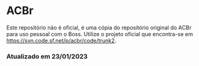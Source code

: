 # ACBr

Este repositório não é oficial, é uma cópia do repositório original do ACBr para uso pessoal com o Boss.
Utilize o projeto oficial que encontra-se em https://svn.code.sf.net/p/acbr/code/trunk2.

### Atualizado em 23/01/2023